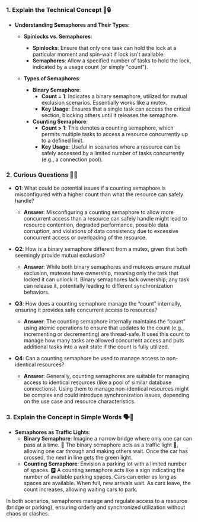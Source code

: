 ### 1. Explain the Technical Concept 📘🔒

- **Understanding Semaphores and Their Types**:
  - **Spinlocks vs. Semaphores**:
    - **Spinlocks**: Ensure that only one task can hold the lock at a particular moment and spin-wait if lock isn't available.
    - **Semaphores**: Allow a specified number of tasks to hold the lock, indicated by a usage count (or simply "count").
	
  - **Types of Semaphores**:
    - **Binary Semaphore**:
      - **Count = 1**: Indicates a binary semaphore, utilized for mutual exclusion scenarios. Essentially works like a mutex.
      - **Key Usage**: Ensures that a single task can access the critical section, blocking others until it releases the semaphore.
    - **Counting Semaphore**:
      - **Count > 1**: This denotes a counting semaphore, which permits multiple tasks to access a resource concurrently up to a defined limit.
      - **Key Usage**: Useful in scenarios where a resource can be safely accessed by a limited number of tasks concurrently (e.g., a connection pool).

### 2. Curious Questions 🧐🔏

- **Q1**: What could be potential issues if a counting semaphore is misconfigured with a higher count than what the resource can safely handle?
  - **Answer**: Misconfiguring a counting semaphore to allow more concurrent access than a resource can safely handle might lead to resource contention, degraded performance, possible data corruption, and violations of data consistency due to excessive concurrent access or overloading of the resource.
  
- **Q2**: How is a binary semaphore different from a mutex, given that both seemingly provide mutual exclusion?
  - **Answer**: While both binary semaphores and mutexes ensure mutual exclusion, mutexes have ownership, meaning only the task that locked it can unlock it. Binary semaphores lack ownership; any task can release it, potentially leading to different synchronization behaviors.

- **Q3**: How does a counting semaphore manage the “count” internally, ensuring it provides safe concurrent access to resources?
  - **Answer**: The counting semaphore internally maintains the “count” using atomic operations to ensure that updates to the count (e.g., incrementing or decrementing) are thread-safe. It uses this count to manage how many tasks are allowed concurrent access and puts additional tasks into a wait state if the count is fully utilized.

- **Q4**: Can a counting semaphore be used to manage access to non-identical resources?
  - **Answer**: Generally, counting semaphores are suitable for managing access to identical resources (like a pool of similar database connections). Using them to manage non-identical resources might be complex and could introduce synchronization issues, depending on the use case and resource characteristics.

### 3. Explain the Concept in Simple Words 🗣️🚥

- **Semaphores as Traffic Lights**:
  - **Binary Semaphore**: Imagine a narrow bridge where only one car can pass at a time. 🌉 The binary semaphore acts as a traffic light 🚦, allowing one car through and making others wait. Once the car has crossed, the next in line gets the green light.
  - **Counting Semaphore**: Envision a parking lot with a limited number of spaces. 🅿️ A counting semaphore acts like a sign indicating the number of available parking spaces. Cars can enter as long as spaces are available. When full, new arrivals wait. As cars leave, the count increases, allowing waiting cars to park.
  
In both scenarios, semaphores manage and regulate access to a resource (bridge or parking), ensuring orderly and synchronized utilization without chaos or clashes.

